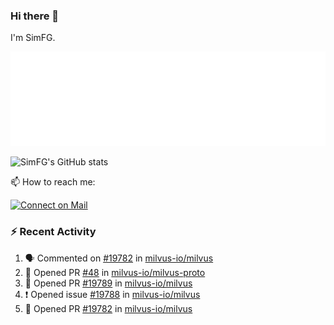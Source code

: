 ### Hi there 👋

I'm SimFG.

![Metrics](/metrics.plugin.followup.user.svg)

![SimFG's GitHub stats](https://github-readme-stats.vercel.app/api?username=SimFG&show_icons=true&theme=radical&count_private=true)

📫 How to reach me:

[![Connect on Mail](https://img.shields.io/badge/Ask%20me-anything-1abc9c.svg)](mailto:1142838399@qq.com)

### :zap: Recent Activity

<!--START_SECTION:activity-->
1. 🗣 Commented on [#19782](https://github.com/milvus-io/milvus/issues/19782) in [milvus-io/milvus](https://github.com/milvus-io/milvus)
2. 💪 Opened PR [#48](https://github.com/milvus-io/milvus-proto/pull/48) in [milvus-io/milvus-proto](https://github.com/milvus-io/milvus-proto)
3. 💪 Opened PR [#19789](https://github.com/milvus-io/milvus/pull/19789) in [milvus-io/milvus](https://github.com/milvus-io/milvus)
4. ❗️ Opened issue [#19788](https://github.com/milvus-io/milvus/issues/19788) in [milvus-io/milvus](https://github.com/milvus-io/milvus)
5. 💪 Opened PR [#19782](https://github.com/milvus-io/milvus/pull/19782) in [milvus-io/milvus](https://github.com/milvus-io/milvus)
<!--END_SECTION:activity-->


